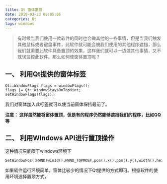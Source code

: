 ```yaml
---
title: Qt 窗体置顶
date: 2018-03-23 09:05:06
categories: Qt
tags: windows
---
```


> 有时候当我们使用一款软件的同时也会做其他的一些事情，但是当我们触发其他鼠标或者键盘事件，此软件就可能会被我们使用的其他程序遮挡，那么我们就需要此软件具备置顶的效果，这样我们就可以一边做其他事情，又不耽误监控此软件。那么如何使窗体置顶呢？

<!--more-->

## 一、 利用Qt提供的窗体标签

```
Qt::WindowFlags flags = windowFlags();
flags |= Qt::WindowStaysOnTopHint;
setWindowFlags(flags);
```
我们对窗体加入此标签就可以使当前窗体保持最前了。

**注意： 这样虽然能将窗体置顶，但是有的程序仍然能够遮挡我们的程序，比如QQ等**

## 二、 利用WIndows API进行置顶操作
这种情况只能限于windows环境下

```
SetWindowPos((HWND)winId(),HWND_TOPMOST,pos().x(),pos().y(),width(),height(),SWP_SHOWWINDOW);
```

如果软件运行环境简单，窗体比较少的情况下Qt提供的方式即可。根据软件的使用环境选择置顶方式，